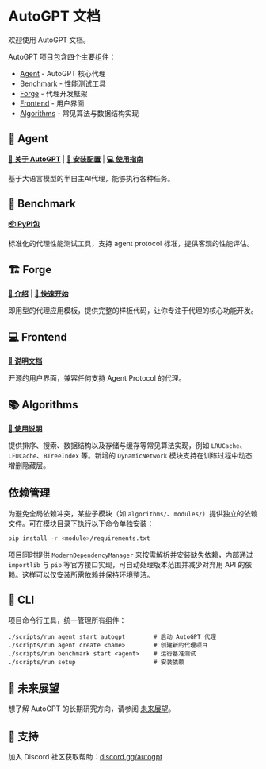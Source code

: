 # AutoGPT 文档

欢迎使用 AutoGPT 文档。

AutoGPT 项目包含四个主要组件：

* [Agent](#agent) - AutoGPT 核心代理
* [Benchmark](#benchmark) - 性能测试工具
* [Forge](#forge) - 代理开发框架
* [Frontend](#frontend) - 用户界面
* [Algorithms](#algorithms) - 常见算法与数据结构实现

## 🤖 Agent

**[📖 关于 AutoGPT](AutoGPT/index.md)** | **[🔧 安装配置](AutoGPT/setup/index.md)** | **[💻 使用指南](AutoGPT/usage.md)**

基于大语言模型的半自主AI代理，能够执行各种任务。

## 🎯 Benchmark

**[📦 PyPI包](https://pypi.org/project/agbenchmark/)**

标准化的代理性能测试工具，支持 agent protocol 标准，提供客观的性能评估。

## 🏗️ Forge

**[📖 介绍](forge/get-started.md)** | **[🚀 快速开始](../QUICKSTART.md)**

即用型的代理应用模板，提供完整的样板代码，让你专注于代理的核心功能开发。

## 💻 Frontend

**[📘 说明文档](../frontend/README.md)**

开源的用户界面，兼容任何支持 Agent Protocol 的代理。

## 📚 Algorithms

**[📘 使用说明](../algorithms/README.md)**

提供排序、搜索、数据结构以及存储与缓存等常见算法实现，例如 `LRUCache`、`LFUCache`、`BTreeIndex` 等。新增的 `DynamicNetwork` 模块支持在训练过程中动态增删隐藏层。

## 依赖管理

为避免全局依赖冲突，某些子模块（如 `algorithms/`、`modules/`）提供独立的依赖文件。可在模块目录下执行以下命令单独安装：

```bash
pip install -r <module>/requirements.txt
```

项目同时提供 `ModernDependencyManager` 来按需解析并安装缺失依赖，内部通过 `importlib` 与 `pip` 等官方接口实现，可自动处理版本范围并减少对弃用 API 的依赖。这样可以仅安装所需依赖并保持环境整洁。

## 🔧 CLI

项目命令行工具，统一管理所有组件：

```shell
./scripts/run agent start autogpt        # 启动 AutoGPT 代理
./scripts/run agent create <name>        # 创建新的代理项目
./scripts/run benchmark start <agent>    # 运行基准测试
./scripts/run setup                      # 安装依赖
```

## 🌅 未来展望

想了解 AutoGPT 的长期研究方向，请参阅 [未来展望](agi_vision_cn.md)。

## 💬 支持

加入 Discord 社区获取帮助：[discord.gg/autogpt](https://discord.gg/autogpt)
